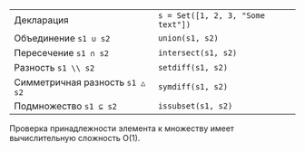 |                        |                                   |
| ---------------------- | --------------------------------- |
| Декларация             | `s = Set([1, 2, 3, "Some text"])` |
| Объединение `s1 ∪ s2`  | `union(s1, s2)`                   |
| Пересечение `s1 ∩ s2`  | `intersect(s1, s2)`               |
| Разность `s1 \\ s2`    | `setdiff(s1, s2)`                 |
| Симметричная разность `s1 △ s2` | `symdiff(s1, s2)`                 |
| Подмножество `s1 ⊆ s2` | `issubset(s1, s2)      `          |

Проверка принадлежности элемента к множеству имеет вычислительную сложность O(1).
